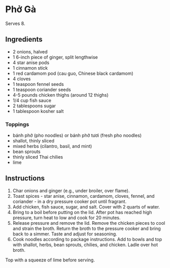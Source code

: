 # Phở Gà

Serves 8.

## Ingredients

- 2 onions, halved
- 1 6-inch piece of ginger, split lengthwise
- 4 star anise pods
- 1 cinnamon stick
- 1 red cardamom pod (cau guo, Chinese black cardamom)
- 4 cloves
- 1 teaspoon fennel seeds
- 1 teaspoon coriander seeds
- 4-5 pounds chicken thighs (around 12 thighs)
- 1/4 cup fish sauce
- 2 tablespoons sugar
- 1 tablespoon kosher salt

### Toppings

- bánh phở (pho noodles) or bánh phở tươi (fresh pho noodles)
- shallot, thinly sliced
- mixed herbs (cilantro, basil, and mint)
- bean sprouts
- thinly sliced Thai chilies
- lime

## Instructions

1. Char onions and ginger (e.g., under broiler, over flame).
2. Toast spices - star anise, cinnamon, cardamom, cloves, fennel, and coriander - in a dry pressure cooker pot until fragrant.
3. Add chicken, fish sauce, sugar, and salt. Cover with 2 quarts of water.
4. Bring to a boil before putting on the lid. After pot has reached high pressure, turn heat to low and cook for 20 minutes.
5. Release pressure and remove the lid. Remove the chicken pieces to cool and strain the broth. Return the broth to the pressure cooker and bring back to a simmer. Taste and adjust for seasoning.
6. Cook noodles according to package instructions. Add to bowls and top with shallot, herbs, bean sprouts, chilies, and chicken. Ladle over hot broth.

Top with a squeeze of lime before serving.
